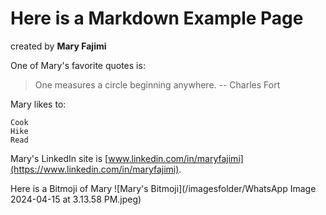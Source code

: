 # Here is a Markdown Example Page

created by **Mary Fajimi**

One of Mary's favorite quotes is: 
> One measures a circle beginning anywhere. -- Charles Fort

Mary likes to:
```
Cook
Hike
Read
```

Mary's LinkedIn site is [www.linkedin.com/in/maryfajimi](https://www.linkedin.com/in/maryfajimi).

Here is a Bitmoji of Mary
![Mary's Bitmoji](/imagesfolder/WhatsApp Image 2024-04-15 at 3.13.58 PM.jpeg)

